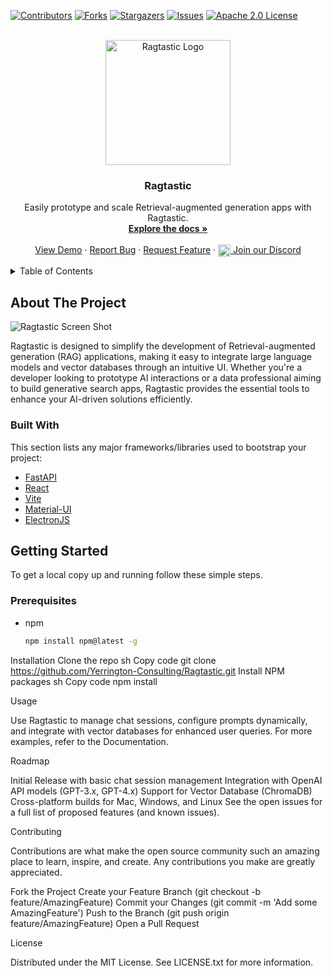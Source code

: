 <a name="readme-top"></a>

<!-- PROJECT SHIELDS -->
[![Contributors][contributors-shield]][contributors-url]
[![Forks][forks-shield]][forks-url]
[![Stargazers][stars-shield]][stars-url]
[![Issues][issues-shield]][issues-url]
[![Apache 2.0 License][license-shield]][license-url]

<!-- PROJECT LOGO -->
<br />
<div align="center">
  <a href="https://github.com/Yerrington-Consulting/Ragtastic">
    <img src="https://github.com/Yerrington-Consulting/Ragtastic/assets/2257834/60d92550-d03c-451d-92de-0d8ecc006a09" alt="Ragtastic Logo" width="200">

  </a>

  <h3 align="center">Ragtastic</h3>

  <p align="center">
    Easily prototype and scale Retrieval-augmented generation apps with Ragtastic.
    <br />
    <a href="https://github.com/Yerrington-Consulting/Ragtastic"><strong>Explore the docs »</strong></a>
    <br />
    <br />
    <a href="https://github.com/Yerrington-Consulting/Ragtastic">View Demo</a>
    ·
    <a href="https://github.com/Yerrington-Consulting/Ragtastic/issues/new?labels=bug&template=bug-report---.md">Report Bug</a>
    ·
    <a href="https://github.com/Yerrington-Consulting/Ragtastic/issues/new?labels=enhancement&template=feature-request---.md">Request Feature</a>
    ·
    <a href="https://discord.gg/vXvtPa4qMh"><img src="https://cdn.jsdelivr.net/npm/simple-icons@v3/icons/discord.svg" width="20" height="20" style="vertical-align: middle;" /> Join our Discord</a>
  </p>
</div>
<!-- TABLE OF CONTENTS -->
<details>
  <summary>Table of Contents</summary>
  <ol>
    <li>
      <a href="#about-the-project">About The Project</a>
      <ul>
        <li><a href="#built-with">Built With</a></li>
      </ul>
    </li>
    <li>
      <a href="#getting-started">Getting Started</a>
      <ul>
        <li><a href="#prerequisites">Prerequisites</a></li>
        <li><a href="#installation">Installation</a></li>
      </ul>
    </li>
    <li><a href="#usage">Usage</a></li>
    <li><a href="#roadmap">Roadmap</a></li>
    <li><a href="#contributing">Contributing</a></li>
    <li><a href="#license">License</a></li>
    <li><a href="#contact">Contact</a></li>
    <li><a href="#acknowledgments">Acknowledgments</a></li>
  </ol>
</details>

<!-- ABOUT THE PROJECT -->
## About The Project

![Ragtastic Screen Shot](https://github.com/Yerrington-Consulting/Ragtastic/assets/2257834/88e18383-6298-4bce-b1e5-4b66eeb9798d)

Ragtastic is designed to simplify the development of Retrieval-augmented generation (RAG) applications, making it easy to integrate large language models and vector databases through an intuitive UI. Whether you're a developer looking to prototype AI interactions or a data professional aiming to build generative search apps, Ragtastic provides the essential tools to enhance your AI-driven solutions efficiently.

### Built With

This section lists any major frameworks/libraries used to bootstrap your project:
* [FastAPI](https://fastapi.tiangolo.com/)
* [React](https://reactjs.org/)
* [Vite](https://vitejs.dev/)
* [Material-UI](https://mui.com/)
* [ElectronJS](https://www.electronjs.org/)

<!-- GETTING STARTED -->
## Getting Started

To get a local copy up and running follow these simple steps.

### Prerequisites

* npm
  ```sh
  npm install npm@latest -g
Installation
Clone the repo
sh
Copy code
git clone https://github.com/Yerrington-Consulting/Ragtastic.git
Install NPM packages
sh
Copy code
npm install
<!-- USAGE EXAMPLES -->
Usage

Use Ragtastic to manage chat sessions, configure prompts dynamically, and integrate with vector databases for enhanced user queries. For more examples, refer to the Documentation.

<!-- ROADMAP -->
Roadmap

 Initial Release with basic chat session management
 Integration with OpenAI API models (GPT-3.x, GPT-4.x)
 Support for Vector Database (ChromaDB)
 Cross-platform builds for Mac, Windows, and Linux
See the open issues for a full list of proposed features (and known issues).

<!-- CONTRIBUTING -->
Contributing

Contributions are what make the open source community such an amazing place to learn, inspire, and create. Any contributions you make are greatly appreciated.

Fork the Project
Create your Feature Branch (git checkout -b feature/AmazingFeature)
Commit your Changes (git commit -m 'Add some AmazingFeature')
Push to the Branch (git push origin feature/AmazingFeature)
Open a Pull Request
<!-- LICENSE -->
License

Distributed under the MIT License. See LICENSE.txt for more information.

<!-- MARKDOWN LINKS & IMAGES -->
<!-- https://www.markdownguide.org/basic-syntax/#reference-style-links -->
<!-- MARKDOWN LINKS & IMAGES -->
[contributors-shield]: https://img.shields.io/github/contributors/Yerrington-Consulting/Ragtastic.svg?style=for-the-badge
[contributors-url]: https://github.com/Yerrington-Consulting/Ragtastic/graphs/contributors
[forks-shield]: https://img.shields.io/github/forks/Yerrington-Consulting/Ragtastic.svg?style=for-the-badge
[forks-url]: https://github.com/Yerrington-Consulting/Ragtastic/network/members
[stars-shield]: https://img.shields.io/github/stars/Yerrington-Consulting/Ragtastic.svg?style=for-the-badge
[stars-url]: https://github.com/Yerrington-Consulting/Ragtastic/stargazers
[issues-shield]: https://img.shields.io/github/issues/Yerrington-Consulting/Ragtastic.svg?style=for-the-badge
[issues-url]: https://github.com/Yerrington-Consulting/Ragtastic/issues
[license-shield]: https://img.shields.io/github/license/Yerrington-Consulting/Ragtastic.svg?style=for-the-badge
[license-url]: https://github.com/Yerrington-Consulting/Ragtastic/blob/master/LICENSE.txt

